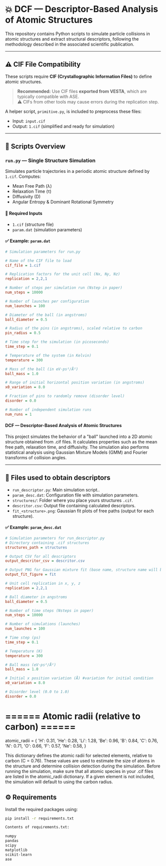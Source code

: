 # 💥 DCF — Descriptor-Based Analysis of Atomic Structures

This repository contains Python scripts to simulate particle collisions in atomic structures and extract structural descriptors, following the methodology described in the associated scientific publication.

---

## ⚠️ CIF File Compatibility

These scripts require **CIF (Crystallographic Information Files)** to define atomic structures.

> **Recommended:** Use CIF files **exported from VESTA**, which are typically compatible with ASE.  
> ⚠️ CIFs from other tools may cause errors during the replication step.

A helper script, `primitive.py`, is included to preprocess these files:
- Input: `input.cif`
- Output: `1.cif` (simplified and ready for simulation)

---

## 📜 Scripts Overview

### `run.py` — Single Structure Simulation

Simulates particle trajectories in a periodic atomic structure defined by `1.cif`. Computes:

- Mean Free Path (λ)
- Relaxation Time (τ)
- Diffusivity (D)
- Angular Entropy & Dominant Rotational Symmetry

#### 🔧 Required Inputs
- `1.cif` (structure file)
- `param.dat` (simulation parameters)

#### ✅ Example: `param.dat`

```ini
# Simulation parameters for run.py

# Name of the CIF file to load
cif_file = 1.cif

# Replication factors for the unit cell (Nx, Ny, Nz)
replication = 2,2,1

# Number of steps per simulation run (Nstep in paper)
num_steps = 10000

# Number of launches per configuration
num_launches = 100

# Diameter of the ball (in angstroms)
ball_diameter = 0.5

# Radius of the pins (in angstroms), scaled relative to carbon
pin_radius = 0.5

# Time step for the simulation (in picoseconds)
time_step = 0.1

# Temperature of the system (in Kelvin)
temperature = 300

# Mass of the ball (in eV·ps²/Å²)
ball_mass = 1.0

# Range of initial horizontal position variation (in angstroms)
x0_variation = 8.0

# Fraction of pins to randomly remove (disorder level)
disorder = 0.0

# Number of independent simulation runs
num_runs = 1

```
#### **DCF** — Descriptor-Based Analysis of Atomic Structures

This project simulates the behavior of a "ball" launched into a 2D atomic structure obtained from .cif files.
It calculates properties such as the mean free path, relaxation time, and diffusivity. The simulation also
performs statistical analysis using Gaussian Mixture Models (GMM) and Fourier transforms of collision angles.

---

## 📁 Files used to obtain descriptors

- `run_descriptor.py`: Main simulation script..
- `param_desc.dat`: Configuration file with simulation parameters. 
- `structures/`: Folder where you place yours structures `.cif`.
- `descritor.csv`: Output file containing calculated descriptors.
- `fit_<structure>.png`: Gaussian fit plots of free paths (output for each structure).



#### ✅ Example: `param_desc.dat`

```ini
# Simulation parameters for run_descriptor.py
# Directory containing .cif structures
structures_path = structures

# Output CSV for all descriptors
output_descritor_csv = descritor.csv

# Output PNG for Gaussian mixture fit (base name, structure name will be appended)
output_fit_figure = fit

# Unit cell replication in x, y, z
replication = 2,2,1

# Ball diameter in angstroms
ball_diameter = 0.5

# Number of time steps (Nsteps in paper)
num_steps = 10000

# Number of simulations (launches)
num_launches = 100

# Time step (ps)
time_step = 0.1

# Temperature (K)
temperature = 300

# Ball mass (eV·ps²/Å²)
ball_mass = 1.0

# Initial x position variation (Å) #variation for initial condition
x0_variation = 8.0

# Disorder level (0.0 to 1.0)
disorder = 0.0

```

 # ====== Atomic radii (relative to carbon) ======
atomic_radii = {
    'H': 0.31, 'He': 0.28, 'Li': 1.28, 'Be': 0.96, 'B': 0.84,
    'C': 0.76, 'N': 0.71, 'O': 0.66, 'F': 0.57, 'Ne': 0.58,
}

This dictionary defines the atomic radii for selected elements, relative 
to carbon (C = 0.76). These values are used to estimate the size of atoms in the structure
and determine collision detection during the simulation. Before running the simulation,
make sure that all atomic species in your .cif files are listed in the atomic_radii dictionary.
If a given element is not included, the simulation will default to using the carbon radius.


## ⚙️ Requirements

Install the required packages using:

```bash
pip install -r requirements.txt

Contents of requirements.txt:

numpy
pandas
scipy
matplotlib
scikit-learn
ase


